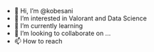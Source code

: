 - 👋 Hi, I’m @kobesani
- 👀 I’m interested in Valorant and Data Science
- 🌱 I’m currently learning
- 💞️ I’m looking to collaborate on ...
- 📫 How to reach

<!---
kobesani/kobesani is a ✨ special ✨ repository because its `README.md` (this file) appears on your GitHub profile.
You can click the Preview link to take a look at your changes.
--->
